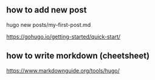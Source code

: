 ## how to add new post
hugo new posts/my-first-post.md

https://gohugo.io/getting-started/quick-start/


## how to write morkdown (cheetsheet)
https://www.markdownguide.org/tools/hugo/
